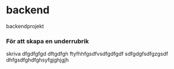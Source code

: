 # backend
backendprojekt
### För att skapa en underrubrik
skriva
dfgdfgfgd
dftgdfgh
ftyfhhfgsdfvsdfgdfgdf
sdfgdgfsdfgzgsdf
dhfgsdfghdfghsyfgjghjgjh